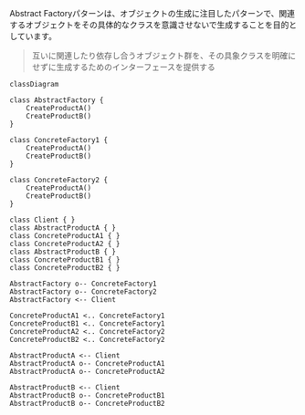 Abstract Factoryパターンは、オブジェクトの生成に注目したパターンで、関連するオブジェクトをその具体的なクラスを意識させないで生成することを目的としています。
> 互いに関連したり依存し合うオブジェクト群を、その具象クラスを明確にせずに生成するためのインターフェースを提供する

```mermaid
classDiagram

class AbstractFactory {
    CreateProductA()
    CreateProductB()
}

class ConcreteFactory1 {
    CreateProductA()
    CreateProductB()
}

class ConcreteFactory2 {
    CreateProductA()
    CreateProductB()
}

class Client { }
class AbstractProductA { }
class ConcreteProductA1 { }
class ConcreteProductA2 { }
class AbstractProductB { }
class ConcreteProductB1 { }
class ConcreteProductB2 { }

AbstractFactory o-- ConcreteFactory1
AbstractFactory o-- ConcreteFactory2
AbstractFactory <-- Client

ConcreteProductA1 <.. ConcreteFactory1
ConcreteProductB1 <.. ConcreteFactory1
ConcreteProductA2 <.. ConcreteFactory2
ConcreteProductB2 <.. ConcreteFactory2

AbstractProductA <-- Client
AbstractProductA o-- ConcreteProductA1
AbstractProductA o-- ConcreteProductA2

AbstractProductB <-- Client
AbstractProductB o-- ConcreteProductB1
AbstractProductB o-- ConcreteProductB2

```